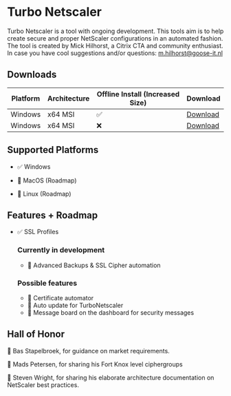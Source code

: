 
# Turbo Netscaler

Turbo Netscaler is a tool with ongoing development.
This tools aim is to help create secure and proper NetScaler configurations in an automated fashion.
The tool is created by Mick Hilhorst, a Citrix CTA and community enthusiast.
In case you have cool suggestions and/or questions: m.hilhorst@goose-it.nl

  

## Downloads



| Platform  | Architecture | Offline Install (Increased Size) | Download |
| ------------- | ------------- | ------------- | ------------- |
| Windows  | x64 MSI  | ✅  |  [Download](https://drive.google.com/file/d/1oBMQG52OTdc0kEGbHTpzlcLpT2rnaikD/view?usp=sharing)|
| Windows  | x64 MSI  | ❌  |  [Download](https://drive.google.com/file/d/1knPjBnCJNfW441WZB29HKJS9bspC76QP/view?usp=sharing)|


## Supported Platforms

- :white_check_mark: Windows

- :memo: MacOS (Roadmap)

- :memo: Linux (Roadmap)

## Features + Roadmap

- :white_check_mark: SSL Profiles



	### Currently in development
	- :rocket: Advanced Backups & SSL Cipher automation
	### Possible features
	- :memo: Certificate automator
	- :memo: Auto update for TurboNetscaler
	- :memo: Message board on the dashboard for security messages
	



## Hall of Honor

  

:beers: Bas Stapelbroek, for guidance on market requirements.

:beers: Mads Petersen, for sharing his Fort Knox level ciphergroups

:beers: Steven Wright, for sharing his elaborate architecture documentation on NetScaler best practices.
